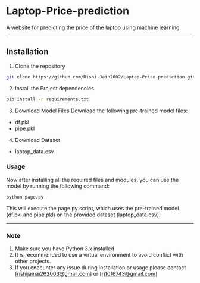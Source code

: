 # Laptop-Price-prediction
A website for predicting the price of the laptop using machine learning.

***
## Installation
1. Clone the repository
```bash
git clone https://github.com/Rishi-Jain2602/Laptop-Price-prediction.git
```
2. Install the Project dependencies
```bash
pip install -r requirements.txt
```
3. Download Model Files
Download the following pre-trained model files:
- df.pkl
- pipe.pkl
4. Download Dataset
- laptop_data.csv

### Usage
Now after installing all the required files and modules, you can use the model by running the following command:
```bash
python page.py
```
This will execute the page.py script, which uses the pre-trained model (df.pkl and pipe.pkl) on the provided dataset (laptop_data.csv).

***

### Note
1. Make sure you have Python 3.x installed
2. It is recommended to use a virtual environment to avoid conflict with other projects.
3. If you encounter any issue during installation or usage please contact [rishijainai262003@gmail.com] or [rj1016743@gmail.com]
